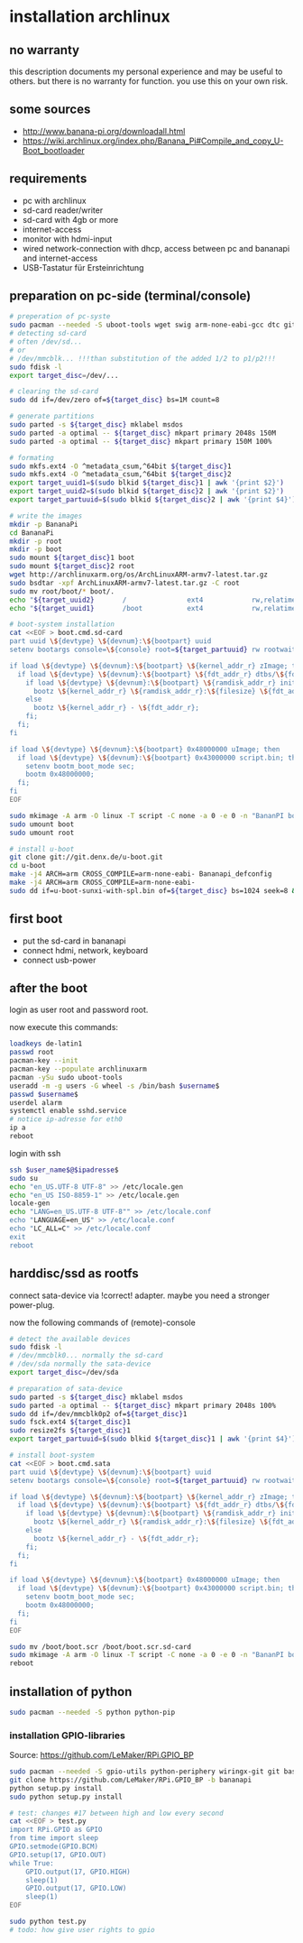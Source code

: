 
# installation archlinux 

## no warranty 
this description documents my personal experience and may be useful to others.
but there is no warranty for function. you use this on your own risk.

## some sources
- http://www.banana-pi.org/downloadall.html
- https://wiki.archlinux.org/index.php/Banana_Pi#Compile_and_copy_U-Boot_bootloader

## requirements
- pc with archlinux
- sd-card reader/writer
- sd-card with 4gb or more
- internet-access 
- monitor with hdmi-input 
- wired network-connection with dhcp, access between pc and bananapi and internet-access 
- USB-Tastatur für Ersteinrichtung

## preparation on pc-side (terminal/console)

```Bash
# preperation of pc-syste
sudo pacman --needed -S uboot-tools wget swig arm-none-eabi-gcc dtc git
# detecting sd-card
# often /dev/sd... 
# or 
# /dev/mmcblk... !!!than substitution of the added 1/2 to p1/p2!!!
sudo fdisk -l
export target_disc=/dev/...

# clearing the sd-card
sudo dd if=/dev/zero of=${target_disc} bs=1M count=8

# generate partitions
sudo parted -s ${target_disc} mklabel msdos
sudo parted -a optimal -- ${target_disc} mkpart primary 2048s 150M
sudo parted -a optimal -- ${target_disc} mkpart primary 150M 100%

# formating 
sudo mkfs.ext4 -O ^metadata_csum,^64bit ${target_disc}1
sudo mkfs.ext4 -O ^metadata_csum,^64bit ${target_disc}2
export target_uuid1=$(sudo blkid ${target_disc}1 | awk '{print $2}')
export target_uuid2=$(sudo blkid ${target_disc}2 | awk '{print $2}')
export target_partuuid=$(sudo blkid ${target_disc}2 | awk '{print $4}')

# write the images
mkdir -p BananaPi
cd BananaPi
mkdir -p root
mkdir -p boot
sudo mount ${target_disc}1 boot
sudo mount ${target_disc}2 root
wget http://archlinuxarm.org/os/ArchLinuxARM-armv7-latest.tar.gz
sudo bsdtar -xpf ArchLinuxARM-armv7-latest.tar.gz -C root
sudo mv root/boot/* boot/.
echo "${target_uuid2}       /               ext4            rw,relatime     0 1" | sudo tee -a root/etc/fstab
echo "${target_uuid1}       /boot           ext4            rw,relatime     0 2" | sudo tee -a root/etc/fstab

# boot-system installation
cat <<EOF > boot.cmd.sd-card
part uuid \${devtype} \${devnum}:\${bootpart} uuid
setenv bootargs console=\${console} root=${target_partuuid} rw rootwait

if load \${devtype} \${devnum}:\${bootpart} \${kernel_addr_r} zImage; then
  if load \${devtype} \${devnum}:\${bootpart} \${fdt_addr_r} dtbs/\${fdtfile}; then
    if load \${devtype} \${devnum}:\${bootpart} \${ramdisk_addr_r} initramfs-linux.img; then
      bootz \${kernel_addr_r} \${ramdisk_addr_r}:\${filesize} \${fdt_addr_r};
    else
      bootz \${kernel_addr_r} - \${fdt_addr_r};
    fi;
  fi;
fi

if load \${devtype} \${devnum}:\${bootpart} 0x48000000 uImage; then
  if load \${devtype} \${devnum}:\${bootpart} 0x43000000 script.bin; then
    setenv bootm_boot_mode sec;
    bootm 0x48000000;
  fi;
fi
EOF

sudo mkimage -A arm -O linux -T script -C none -a 0 -e 0 -n "BananPI boot script" -d boot.cmd.sd-card boot/boot.scr
sudo umount boot
sudo umount root

# install u-boot
git clone git://git.denx.de/u-boot.git
cd u-boot
make -j4 ARCH=arm CROSS_COMPILE=arm-none-eabi- Bananapi_defconfig
make -j4 ARCH=arm CROSS_COMPILE=arm-none-eabi-
sudo dd if=u-boot-sunxi-with-spl.bin of=${target_disc} bs=1024 seek=8 && sync

```

## first boot
- put the sd-card in bananapi
- connect hdmi, network, keyboard 
- connect usb-power

## after the boot
login as user root and password root.

now execute this commands:
```bash
loadkeys de-latin1
passwd root
pacman-key --init
pacman-key --populate archlinuxarm
pacman -ySu sudo uboot-tools
useradd -m -g users -G wheel -s /bin/bash $username$
passwd $username$
userdel alarm
systemctl enable sshd.service
# notice ip-adresse for eth0
ip a
reboot
```

login with ssh 
```bash
ssh $user_name$@$ipadresse$
sudo su
echo "en_US.UTF-8 UTF-8" >> /etc/locale.gen
echo "en_US ISO-8859-1" >> /etc/locale.gen
locale-gen
echo "LANG=en_US.UTF-8 UTF-8"" >> /etc/locale.conf
echo "LANGUAGE=en_US" >> /etc/locale.conf
echo "LC_ALL=C" >> /etc/locale.conf
exit
reboot
```

## harddisc/ssd as rootfs
connect sata-device via !correct! adapter.
maybe you need a stronger power-plug.

now the following commands of (remote)-console
```bash
# detect the available devices
sudo fdisk -l
# /dev/mmcblk0... normally the sd-card
# /dev/sda normally the sata-device
export target_disc=/dev/sda

# preparation of sata-device
sudo parted -s ${target_disc} mklabel msdos
sudo parted -a optimal -- ${target_disc} mkpart primary 2048s 100%
sudo dd if=/dev/mmcblk0p2 of=${target_disc}1
sudo fsck.ext4 ${target_disc}1
sudo resize2fs ${target_disc}1
export target_partuuid=$(sudo blkid ${target_disc}1 | awk '{print $4}')

# install boot-system 
cat <<EOF > boot.cmd.sata
part uuid \${devtype} \${devnum}:\${bootpart} uuid
setenv bootargs console=\${console} root=${target_partuuid} rw rootwait

if load \${devtype} \${devnum}:\${bootpart} \${kernel_addr_r} zImage; then
  if load \${devtype} \${devnum}:\${bootpart} \${fdt_addr_r} dtbs/\${fdtfile}; then
    if load \${devtype} \${devnum}:\${bootpart} \${ramdisk_addr_r} initramfs-linux.img; then
      bootz \${kernel_addr_r} \${ramdisk_addr_r}:\${filesize} \${fdt_addr_r};
    else
      bootz \${kernel_addr_r} - \${fdt_addr_r};
    fi;
  fi;
fi

if load \${devtype} \${devnum}:\${bootpart} 0x48000000 uImage; then
  if load \${devtype} \${devnum}:\${bootpart} 0x43000000 script.bin; then
    setenv bootm_boot_mode sec;
    bootm 0x48000000;
  fi;
fi
EOF

sudo mv /boot/boot.scr /boot/boot.scr.sd-card
sudo mkimage -A arm -O linux -T script -C none -a 0 -e 0 -n "BananPI boot script" -d boot.cmd.sata boot/boot.scr
reboot
```


## installation of python
```bash
sudo pacman --needed -S python python-pip
```

### installation GPIO-libraries 
Source: https://github.com/LeMaker/RPi.GPIO_BP
```bash
sudo pacman --needed -S gpio-utils python-periphery wiringx-git git base-devel
git clone https://github.com/LeMaker/RPi.GPIO_BP -b bananapi
python setup.py install
sudo python setup.py install

# test: changes #17 between high and low every second
cat <<EOF > test.py
import RPi.GPIO as GPIO
from time import sleep
GPIO.setmode(GPIO.BCM)
GPIO.setup(17, GPIO.OUT)
while True:
    GPIO.output(17, GPIO.HIGH)
    sleep(1)
    GPIO.output(17, GPIO.LOW)
    sleep(1)
EOF

sudo python test.py
# todo: how give user rights to gpio 
```
